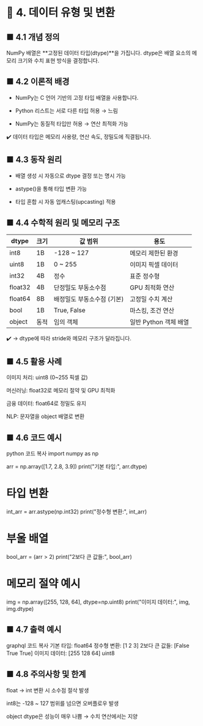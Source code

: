 # 🔸 4. 데이터 유형 및 변환

## ■ 4.1 개념 정의

NumPy 배열은 **고정된 데이터 타입(dtype)**을 가집니다. dtype은 배열 요소의 메모리 크기와 수치 표현 방식을 결정합니다.

## ■ 4.2 이론적 배경

-  NumPy는 C 언어 기반의 고정 타입 배열을 사용합니다.

-  Python 리스트는 서로 다른 타입 허용 → 느림

-  NumPy는 동질적 타입만 허용 → 연산 최적화 가능

✔️ 데이터 타입은 메모리 사용량, 연산 속도, 정밀도에 직결됩니다.

## ■ 4.3 동작 원리

-  배열 생성 시 자동으로 dtype 결정 또는 명시 가능

-  astype()을 통해 타입 변환 가능

-  타입 혼합 시 자동 업캐스팅(upcasting) 적용

## ■ 4.4 수학적 원리 및 메모리 구조

| dtype   | 크기 | 값 범위            | 용도              |
| ------- | -- | --------------- | --------------- |
| int8    | 1B | -128 \~ 127     | 메모리 제한된 환경      |
| uint8   | 1B | 0 \~ 255        | 이미지 픽셀 데이터      |
| int32   | 4B | 정수              | 표준 정수형          |
| float32 | 4B | 단정밀도 부동소수점      | GPU 최적화 연산      |
| float64 | 8B | 배정밀도 부동소수점 (기본) | 고정밀 수치 계산       |
| bool    | 1B | True, False     | 마스킹, 조건 연산      |
| object  | 동적 | 임의 객체           | 일반 Python 객체 배열 |


✔️ → dtype에 따라 stride와 메모리 구조가 달라집니다.

## ■ 4.5 활용 사례
이미지 처리: uint8 (0~255 픽셀 값)

머신러닝: float32로 메모리 절약 및 GPU 최적화

금융 데이터: float64로 정밀도 유지

NLP: 문자열을 object 배열로 변환

## ■ 4.6 코드 예시
python
코드 복사
import numpy as np

arr = np.array([1.7, 2.8, 3.9])
print("기본 타입:", arr.dtype)

# 타입 변환
int_arr = arr.astype(np.int32)
print("정수형 변환:", int_arr)

# 부울 배열
bool_arr = (arr > 2)
print("2보다 큰 값들:", bool_arr)

# 메모리 절약 예시
img = np.array([255, 128, 64], dtype=np.uint8)
print("이미지 데이터:", img, img.dtype)
## ■ 4.7 출력 예시
graphql
코드 복사
기본 타입: float64
정수형 변환: [1 2 3]
2보다 큰 값들: [False  True  True]
이미지 데이터: [255 128  64] uint8
## ■ 4.8 주의사항 및 한계
float → int 변환 시 소수점 절삭 발생

int8는 -128 ~ 127 범위를 넘으면 오버플로우 발생

object dtype은 성능이 매우 나쁨 → 수치 연산에서는 지양
